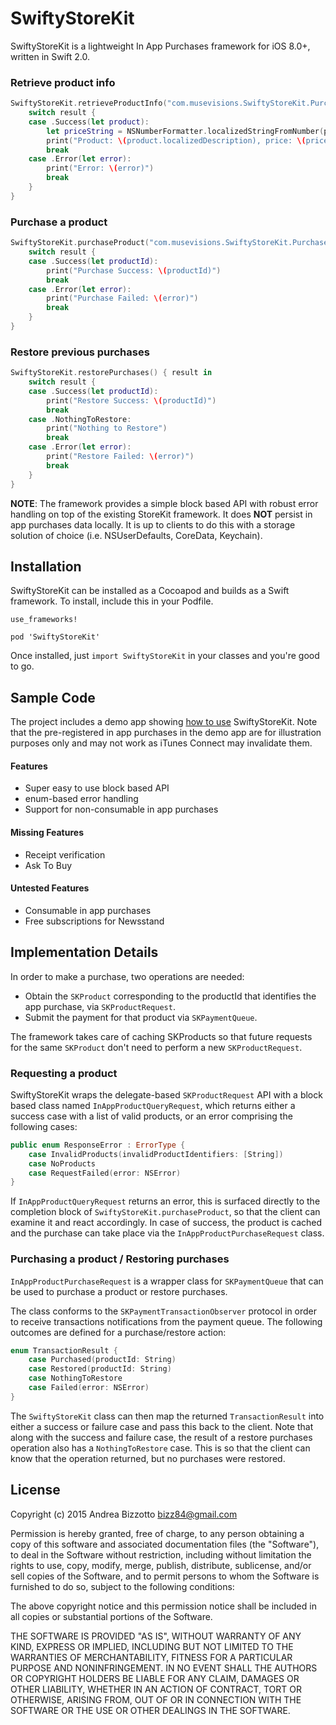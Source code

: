 # SwiftyStoreKit
SwiftyStoreKit is a lightweight In App Purchases framework for iOS 8.0+, written in Swift 2.0.

### Retrieve product info
```swift
SwiftyStoreKit.retrieveProductInfo("com.musevisions.SwiftyStoreKit.Purchase1") { result in
    switch result {
    case .Success(let product):
        let priceString = NSNumberFormatter.localizedStringFromNumber(product.price, numberStyle: .CurrencyStyle)
        print("Product: \(product.localizedDescription), price: \(priceString)")
        break
    case .Error(let error):
        print("Error: \(error)")
        break
    }
}
```
### Purchase a product

```swift
SwiftyStoreKit.purchaseProduct("com.musevisions.SwiftyStoreKit.Purchase1") { result in
    switch result {
    case .Success(let productId):
        print("Purchase Success: \(productId)")
        break
    case .Error(let error):
        print("Purchase Failed: \(error)")
        break
    }
}
```

### Restore previous purchases

```swift
SwiftyStoreKit.restorePurchases() { result in
    switch result {
    case .Success(let productId):
        print("Restore Success: \(productId)")
        break
    case .NothingToRestore:
        print("Nothing to Restore")
        break
    case .Error(let error):
        print("Restore Failed: \(error)")
        break
    }
}
```

**NOTE**:
The framework provides a simple block based API with robust error handling on top of the existing StoreKit framework. It does **NOT** persist in app purchases data locally. It is up to clients to do this with a storage solution of choice (i.e. NSUserDefaults, CoreData, Keychain).

## Installation
SwiftyStoreKit can be installed as a Cocoapod and builds as a Swift framework. To install, include this in your Podfile.
```
use_frameworks!

pod 'SwiftyStoreKit'
```
Once installed, just ```import SwiftyStoreKit``` in your classes and you're good to go.

## Sample Code
The project includes a demo app showing [how to use](https://github.com/bizz84/SwiftyStoreKit/blob/master/SwiftyStoreDemo/ViewController.swift) SwiftyStoreKit.
Note that the pre-registered in app purchases in the demo app are for illustration purposes only and may not work as iTunes Connect may invalidate them.

#### Features
- Super easy to use block based API
- enum-based error handling
- Support for non-consumable in app purchases

#### Missing Features
- Receipt verification
- Ask To Buy

#### Untested Features
- Consumable in app purchases
- Free subscriptions for Newsstand

## Implementation Details
In order to make a purchase, two operations are needed:
- Obtain the ```SKProduct``` corresponding to the productId that identifies the app purchase, via ```SKProductRequest```.
- Submit the payment for that product via ```SKPaymentQueue```.

The framework takes care of caching SKProducts so that future requests for the same ```SKProduct``` don't need to perform a new ```SKProductRequest```.

### Requesting a product
SwiftyStoreKit wraps the delegate-based ```SKProductRequest``` API with a block based class named ```InAppProductQueryRequest```, which returns either a success case with a list of valid products, or an error comprising the following cases:

```swift
public enum ResponseError : ErrorType {
    case InvalidProducts(invalidProductIdentifiers: [String])
    case NoProducts
    case RequestFailed(error: NSError)
}
```

If ```InAppProductQueryRequest``` returns an error, this is surfaced directly to the completion block of ```SwiftyStoreKit.purchaseProduct```, so that the client can examine it and react accordingly.
In case of success, the product is cached and the purchase can take place via the ```InAppProductPurchaseRequest``` class.

### Purchasing a product / Restoring purchases
```InAppProductPurchaseRequest``` is a wrapper class for ```SKPaymentQueue``` that can be used to purchase a product or restore purchases.

The class conforms to the ```SKPaymentTransactionObserver``` protocol in order to receive transactions notifications from the payment queue. The following outcomes are defined for a purchase/restore action:

```swift
enum TransactionResult {
    case Purchased(productId: String)
    case Restored(productId: String)
    case NothingToRestore
    case Failed(error: NSError)
}
```

The ```SwiftyStoreKit``` class can then map the returned ```TransactionResult``` into either a success or failure case and pass this back to the client.
Note that along with the success and failure case, the result of a restore purchases operation also has a ```NothingToRestore``` case. This is so that the client can know that the operation returned, but no purchases were restored.

## License

Copyright (c) 2015 Andrea Bizzotto bizz84@gmail.com

Permission is hereby granted, free of charge, to any person obtaining a copy of this software and associated documentation files (the "Software"), to deal in the Software without restriction, including without limitation the rights to use, copy, modify, merge, publish, distribute, sublicense, and/or sell copies of the Software, and to permit persons to whom the Software is furnished to do so, subject to the following conditions:

The above copyright notice and this permission notice shall be included in all copies or substantial portions of the Software.

THE SOFTWARE IS PROVIDED "AS IS", WITHOUT WARRANTY OF ANY KIND, EXPRESS OR IMPLIED, INCLUDING BUT NOT LIMITED TO THE WARRANTIES OF MERCHANTABILITY, FITNESS FOR A PARTICULAR PURPOSE AND NONINFRINGEMENT. IN NO EVENT SHALL THE AUTHORS OR COPYRIGHT HOLDERS BE LIABLE FOR ANY CLAIM, DAMAGES OR OTHER LIABILITY, WHETHER IN AN ACTION OF CONTRACT, TORT OR OTHERWISE, ARISING FROM, OUT OF OR IN CONNECTION WITH THE SOFTWARE OR THE USE OR OTHER DEALINGS IN THE SOFTWARE.






